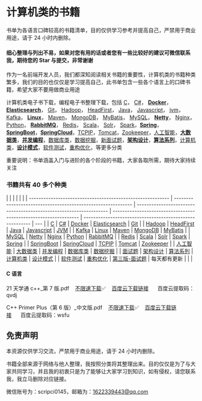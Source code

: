 # 计算机类的书籍

书单为各语言口碑较高的书籍清单，目的仅供学习参考并提高自己，严禁用于商业用途，请于 24 小时内删除。

#### 细心整理与列出不易，如果对您有用的话或者您有一些比较好的建议可微信联系我，期待您的 Star 与提交，非常谢谢

作为一名前端开发人员，我们都深知阅读相关书籍的重要性，计算机类的书籍种类繁多，我们的目的也仅仅是学习提高自己，此书单包含一些各个语言上的口碑书籍，希望大家不要用做商业用途

计算机类电子书下载，编程电子书整理下载，包括
[C](https://github.com/itdevbooks/pdf#c-语言)，
[C#](https://github.com/itdevbooks/pdf#c-语言-1)，
[**Docker**](https://github.com/itdevbooks/pdf#docker)，
[**Elasticsearch**](https://github.com/itdevbooks/pdf#elasticsearch)，
[Git](https://github.com/itdevbooks/pdf#git)，
[Hadoop](https://github.com/itdevbooks/pdf#hadoop)，
[HeadFirst](https://github.com/itdevbooks/pdf#headFirst)，
[Java](https://github.com/itdevbooks/pdf#java)，
[Javascript](https://github.com/itdevbooks/pdf#javascript)，
[jvm](https://github.com/itdevbooks/pdf#jvm)，
[Kafka](https://github.com/itdevbooks/pdf#kafka)，
[**Linux**](https://github.com/itdevbooks/pdf#linux)，
[Maven](https://github.com/itdevbooks/pdf#maven)，
[MongoDB](https://github.com/itdevbooks/pdf#mongodb)，
[MyBatis](https://github.com/itdevbooks/pdf#mybatis)，
[MySQL](https://github.com/itdevbooks/pdf#mysql)，
[**Netty**](https://github.com/itdevbooks/pdf#netty)，
[Nginx](https://github.com/itdevbooks/pdf#nginx)，
[Python](https://github.com/itdevbooks/pdf#python)，
[**RabbitMQ**](https://github.com/itdevbooks/pdf#rabbitmq)，
[Redis](https://github.com/itdevbooks/pdf#redis)，
[Scala](https://github.com/itdevbooks/pdf#scala)，
[Solr](https://github.com/itdevbooks/pdf#solr)，
[Spark](https://github.com/itdevbooks/pdf#spark)，[**Spring**](https://github.com/itdevbooks/pdf#spring)，[**SpringBoot**](https://github.com/itdevbooks/pdf#springboot)，[**SpringCloud**](https://github.com/itdevbooks/pdf#springcloud)，[TCPIP](https://github.com/itdevbooks/pdf#tcpip)，[Tomcat](https://github.com/itdevbooks/pdf#tomcat)，[Zookeeper](https://github.com/itdevbooks/pdf#zookeeper)，[人工智能](https://github.com/itdevbooks/pdf#人工智能)，[**大数据类**](https://github.com/itdevbooks/pdf#大数据类)，[**并发编程**](https://github.com/itdevbooks/pdf#并发编程)，[数据库类](https://github.com/itdevbooks/pdf#数据库类)，[数据挖掘](https://github.com/itdevbooks/pdf#数据挖掘)，[新面试题](https://mp.weixin.qq.com/s/YM7ul3jwM2rXL5iOM6LeJQ)，[**架构设计**](https://github.com/itdevbooks/pdf#架构设计)，[**算法系列**](https://github.com/itdevbooks/pdf#算法系列)，[计算机类](https://github.com/itdevbooks/pdf#计算机类)，[**设计模式**](https://github.com/itdevbooks/pdf#设计模式)，[软件测试](https://github.com/itdevbooks/pdf#软件测试)，[重构优化](https://github.com/itdevbooks/pdf#重构优化)，等更多分类

重要说明：书单涵盖入门与进阶的各个阶段的书籍，大家各取所需，期待大家持续关注

### 书籍共有 40 多个种类

|                                                            |                                                              |                                                                    |                                                                  |                                                          |
| ---------------------------------------------------------- | ------------------------------------------------------------ | ------------------------------------------------------------------ | ---------------------------------------------------------------- | -------------------------------------------------------- | --- |
| [C](https://github.com/itdevbooks/pdf#c-语言)              | [C#](https://github.com/itdevbooks/pdf#c-语言-1)             | [Docker](https://github.com/itdevbooks/pdf#docker)                 | [Elasticsearch](https://github.com/itdevbooks/pdf#elasticsearch) | [Git](https://github.com/itdevbooks/pdf#git)             |
| [Hadoop](https://github.com/itdevbooks/pdf#hadoop)         | [HeadFirst](https://github.com/itdevbooks/pdf#headfirst)     | [Java](https://github.com/itdevbooks/pdf#java)                     | [Javascript](https://github.com/itdevbooks/pdf#javascript)       | [JVM](https://github.com/itdevbooks/pdf#jvm)             |
| [Kafka](https://github.com/itdevbooks/pdf#kafka)           | [Linux](https://github.com/itdevbooks/pdf#linux)             | [Maven](https://github.com/itdevbooks/pdf#naven)                   | [MongoDB](https://github.com/itdevbooks/pdf#mongodb)             | [MyBatis](https://github.com/itdevbooks/pdf#mybatis)     |
| [MySQL](https://github.com/itdevbooks/pdf#mysql)           | [Netty](https://github.com/itdevbooks/pdf#netty)             | [Nginx](https://github.com/itdevbooks/pdf#nginx)                   | [Python](https://github.com/itdevbooks/pdf#python)               | [RabbitMQ](https://github.com/itdevbooks/pdf#rabbitmq)   |
| [Redis](https://github.com/itdevbooks/pdf#redis)           | [Scala](https://github.com/itdevbooks/pdf#scala)             | [Solr](https://github.com/itdevbooks/pdf#solr)                     | [Spark](https://github.com/itdevbooks/pdf#spark)                 | [Spring](https://github.com/itdevbooks/pdf#spring)       |
| [SpringBoot](https://github.com/itdevbooks/pdf#springboot) | [SpringCloud](https://github.com/itdevbooks/pdf#springcloud) | [TCPIP](https://github.com/itdevbooks/pdf#tcpip)                   | [Tomcat](https://github.com/itdevbooks/pdf#tomcat)               | [Zookeeper](https://github.com/itdevbooks/pdf#zookeeper) |
| [人工智能](https://github.com/itdevbooks/pdf#人工智能)     | [大数据类](https://github.com/itdevbooks/pdf#大数据类)       | [并发编程](https://github.com/itdevbooks/pdf#并发编程)             | [数据库类](https://github.com/itdevbooks/pdf#数据库类)           | [数据挖掘](https://github.com/itdevbooks/pdf#数据挖掘)   |
| [面试题](https://github.com/itdevbooks/pdf#新面试题)       | [架构设计](https://github.com/itdevbooks/pdf#架构设计)       | [算法系列](https://github.com/itdevbooks/pdf#算法系列)             | [计算机类](https://github.com/itdevbooks/pdf#计算机类)           | [设计模式](https://github.com/itdevbooks/pdf#设计模式)   |
| [软件测试](https://github.com/itdevbooks/pdf#软件测试)     | [重构优化](https://github.com/itdevbooks/pdf#重构优化)       | [第三版-面试题](https://mp.weixin.qq.com/s/YM7ul3jwM2rXL5iOM6LeJQ) | 每天都有更新                                                     |                                                          |     |

#### C 语言

21 天学通 c++\_第 7 版.pdf&nbsp;&nbsp;&nbsp;&nbsp;[不限速下载](https://itdevtools.lanzoux.com/iFtWjkx8awd)✅&nbsp;&nbsp;&nbsp;&nbsp;[百度云下载链接](https://pan.baidu.com/s/1Pv45msRWe0sCurOM9RR9uQ)&nbsp;&nbsp;&nbsp;&nbsp;&nbsp;&nbsp;百度云提取码：qvdj

C++ Primer Plus（第 6 版）\_中文版.pdf&nbsp;&nbsp;&nbsp;&nbsp;[不限速下载](https://itdevtools.lanzoux.com/iMRGakxl2lc)✅&nbsp;&nbsp;&nbsp;&nbsp;[百度云下载链接](https://pan.baidu.com/s/1EVlg9WH-6kJjmjjTjaty0Q)&nbsp;&nbsp;&nbsp;&nbsp;&nbsp;&nbsp;百度云提取码：wsfu

## 免责声明

本资源仅供学习交流，严禁用于商业用途，请于 24 小时内删除。

书籍全部来源于网络与他人整理，我按照分类将其整理出来。目的仅仅是为了与大家共同学习，并且我的初衷只是为了能够让大家学习到知识，如有侵权，请您联系我，我立马删除对应链接。

微信账号为：scripci0145，邮箱为：1622339443@qq.com
